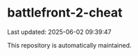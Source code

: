 # battlefront-2-cheat

Last updated: 2025-06-02 09:39:47

This repository is automatically maintained.
